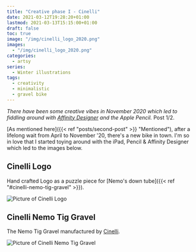 ```yaml
---
title: "Creative phase I - Cinelli"
date: 2021-03-12T19:28:20+01:00
lastmod: 2021-03-13T15:15:00+01:00
draft: false
toc: true
image: "/img/cinelli_logo_2020.png"
images:
  - "/img/cinelli_logo_2020.png"
categories:
  - artsy
series:
  - Winter illustrations
tags:
  - creativity
  - minimalistic
  - gravel bike
---
```


_There have been some creative vibes in November 2020 which led to fiddling around with
[Affinity Designer](https://affinity.serif.com/) and the Apple Pencil._ Post 1/2.

[As mentioned here]({{< ref "posts/second-post" >}} "Mentioned"), after a lifelong wait from April to November '20,
there's a new bike in town. I'm so in love that I started toying around with the iPad, Pencil & Affinity Designer which
led to the images below.

## Cinelli Logo

Hand crafted Logo as a puzzle piece for [Nemo's down tube]({{< ref "#cinelli-nemo-tig-gravel" >}}).

![Picture of Cinelli Logo](/img/cinelli_logo_2020.png "Cinelli Logo")

## Cinelli Nemo Tig Gravel

The Nemo Tig Gravel manufactured by [Cinelli](https://cinelli.it/it/prodotti/nemo-tig-gravel/).

![Picture of Cinelli Nemo Tig Gravel](/img/nemo_gravel_bici.png "Cinelli Nemo Tig Gravel")
